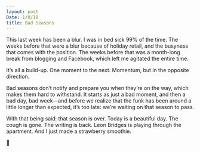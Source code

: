 ```yaml
---
layout: post
Date: 1/8/18
title: Bad Seasons
---
```


This last week has been a blur. I was in bed sick 99% of the time. The weeks before that were a blur because of holiday retail, and the busyness that comes with the position. The weeks before that was a month-long break from blogging and Facebook, which left me agitated the entire time. 

It’s all a build-up. One moment to the next. Momentum, but in the opposite direction.

Bad seasons don’t notify and prepare you when they’re on the way, which makes them hard to withstand. It starts as just a bad moment, and then a bad day, bad week—and before we realize that the funk has been around a little longer than expected, it’s too late: we’re waiting on that season to pass.

With that being said: that season is over. Today is a beautiful day. The cough is gone. The writing is back. Leon Bridges is playing through the apartment. And I just made a strawberry smoothie.

🍓 